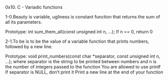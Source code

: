 0x10. C - Variadic functions

1-0.Beauty is variable, ugliness is constant
 function that returns the sum of all its parameters.

Prototype: int sum_them_all(const unsigned int n, ...);
If n == 0, return 0

2-1.To be is to be the value of a variable
function that prints numbers, followed by a new line.

Prototype: void print_numbers(const char *separator, const unsigned int n, ...);
where separator is the string to be printed between numbers
and n is the number of integers passed to the function
You are allowed to use printf
If separator is NULL, don’t print it
Print a new line at the end of your function
